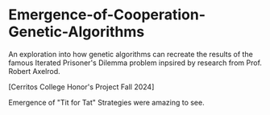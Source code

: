 # Emergence-of-Cooperation-Genetic-Algorithms
An exploration into how genetic algorithms can recreate the results of the famous Iterated Prisoner's Dilemma problem inpsired by research from Prof. Robert Axelrod.

[Cerritos College Honor's Project Fall 2024]

 Emergence of "Tit for Tat" Strategies were amazing to see.
